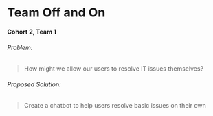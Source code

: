 # Team Off and On
**Cohort 2, Team 1**

###### Problem:
>How might we allow our users to resolve IT issues themselves?

###### Proposed Solution: 
>Create a chatbot to help users resolve basic issues on their own
